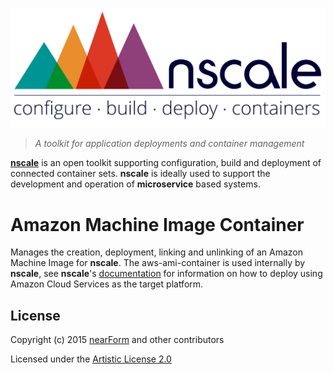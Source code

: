 <a href='http://nscale.nearform.com'>![logo][]</a>

> _A toolkit for application deployments and container management_

__[nscale]__ is an open toolkit supporting configuration, build and deployment of connected container sets. __nscale__ is ideally used to support the development and operation of __microservice__ based systems.

# Amazon Machine Image Container
Manages the creation, deployment, linking and unlinking of an Amazon Machine Image for __nscale__. The
aws-ami-container is used internally by __nscale__, see __nscale__'s [documentation] for information on how
to deploy using Amazon Cloud Services as the target platform.


## License
Copyright (c) 2015 [nearForm] and other contributors

Licensed under the <a href='./LICENSE'>Artistic License 2.0</a>


[nscale]: http://nscale.nearform.com
[logo]: ./_imgs/logo.png
[nearForm]: http://nearform.com
[documentation]: http://github.com/nearform/nscale-docs
